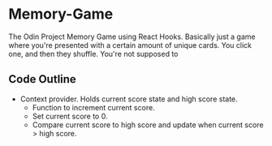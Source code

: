 # Memory-Game

The Odin Project Memory Game using React Hooks. Basically just a game where you're presented with a certain amount of unique cards. You click one, and then they shuffle. You're not supposed to

## Code Outline

- Context provider. Holds current score state and high score state.
  - Function to increment current score.
  - Set current score to 0.
  - Compare current score to high score and update when current score > high score.

